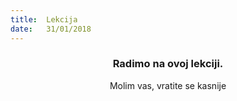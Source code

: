 ```yaml
---
title:  Lekcija
date:   31/01/2018
---
```


### <center>Radimo na ovoj lekciji.</center>
<center>Molim vas, vratite se kasnije</center>